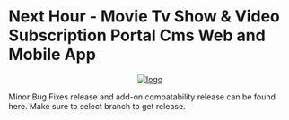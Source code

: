 # Next Hour - Movie Tv Show & Video Subscription Portal Cms Web and Mobile App
<p align="center">
  <a href="https://codecanyon.net/item/next-hour-movie-tv-show-video-subscription-portal-cms-web-and-mobile-app/24626244"><img alt="logo" src="https://nexthour.mediacity.co.in/images/logo/logo_1550663262logo.png"></a>
</p>

Minor Bug Fixes release and add-on compatability release can be found here.
Make sure to select branch to get release.
